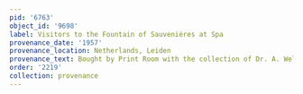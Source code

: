 ```yaml
---
pid: '6763'
object_id: '9698'
label: Visitors to the Fountain of Sauvenières at Spa
provenance_date: '1957'
provenance_location: Netherlands, Leiden
provenance_text: Bought by Print Room with the collection of Dr. A. Welcker
order: '2219'
collection: provenance
---
```

